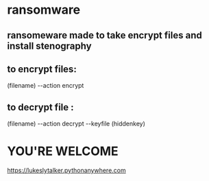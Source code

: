 # ransomware

## ransomeware made to take encrypt files and install stenography 

## to encrypt files: 
(filename) --action encrypt 

## to decrypt file :
(filename) --action decrypt --keyfile (hiddenkey) 



# YOU'RE WELCOME
https://lukeslytalker.pythonanywhere.com
